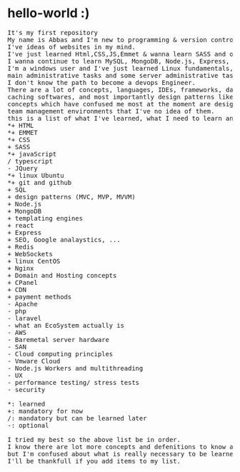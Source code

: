 # hello-world :)
<pre>
It's my first repository
My name is Abbas and I'm new to programming & version control systems like github.
I've ideas of websites in my mind.
I've just learned Html,CSS,JS,Emmet & wanna learn SASS and other necessary stuff for frontend
I wanna continue to learn MySQL, MongoDB, Node.js, Express, Redis,... for backend
I'm a windows user and I've just learned Linux fundamentals, simple commands,
main administrative tasks and some server administrative tasks.
I don't know the path to become a devops Engineer.
There are a lot of concepts, languages, IDEs, frameworks, database management softwares,
caching softwares, and most importantly design patterns like MVC, MVP , MVVM which have confused me a lot :(
concepts which have confused me most at the moment are design patterns, licenses,
team management environments that I've no idea of them.
this is a list of what I've learned, what I need to learn and what I like to learn:
*+ HTML
*+ EMMET
*+ CSS
+ SASS
*+ javaScript
/ typescript
- JQuery
*+ linux Ubuntu
*+ git and github
+ SQL
+ design patterns (MVC, MVP, MVVM)
+ Node.js
+ MongoDB
+ templating engines
+ react
+ Express
+ SEO, Google analaystics, ...
+ Redis
+ WebSockets
+ linux CentOS
+ Nginx
+ Domain and Hosting concepts
+ CPanel
+ CDN
+ payment methods
- Apache
- php
- laravel
- what an EcoSystem actually is
- AWS
- Baremetal server hardware
- SAN
- Cloud computing principles
- Vmware Cloud
- Node.js Workers and multithreading
- UX
- performance testing/ stress tests
- security

*: learned
+: mandatory for now
/: mandatory but can be learned later
-: optional

I tried my best so the above list be in order.
I know there are lot more concepts and defenitions to know about & to learn.
but I'm confused about what is really necessary to be learned.
I'll be thankfull if you add items to my list.
</pre>
